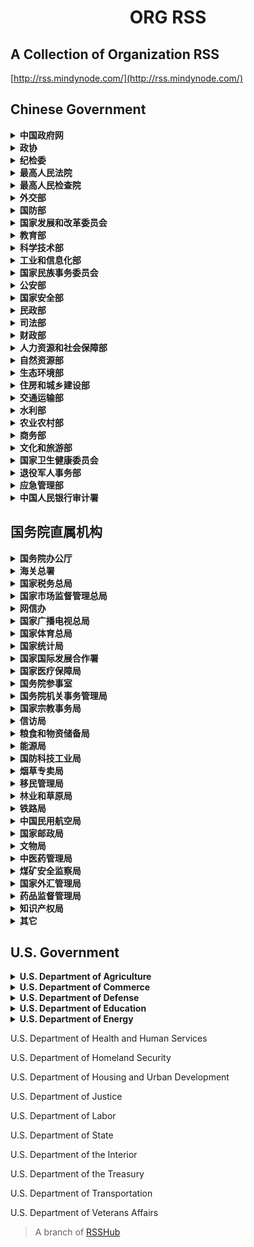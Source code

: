<h1 align="center">ORG RSS</h1>

## A Collection of Organization RSS

[http://rss.mindynode.com/](http://rss.mindynode.com/)

## Chinese Government

<details>
    <summary><strong>中国政府网</strong></summary>

#### 1. [国务院-动态](http://rss.mindynode.com/guowuyuan/dongtai)

    路由： http://rss.mindynode.com/guowuyuan/dongtai

#### 2. [新闻-要闻](http://rss.mindynode.com/guowuyuan/xinwen)

    路由： http://rss.mindynode.com/guowuyuan/xinwen

#### 3. [政策-最新](http://rss.mindynode.com/guowuyuan/zhengce-zuixin)

    路由： http://rss.mindynode.com/guowuyuan/zhengce-zuixin

#### 4. [数据-要闻](http://rss.mindynode.com/guowuyuan/shuju)

    路由： http://rss.mindynode.com/guowuyuan/shuju

#### 5. [数据-公开征求意见](http://rss.mindynode.com/guowuyuan/fazhiban)

    路由： http://rss.mindynode.com/guowuyuan/fazhiban

</details>

<details>
    <summary><strong>政协</strong></summary>

#### 1. [政协-新闻](http://rss.mindynode.com/cppcc/news)

    路由： http://rss.mindynode.com/cppcc/news

#### 2. [政协-权威发布](http://rss.mindynode.com/cppcc/fabu)

    路由： http://rss.mindynode.com/cppcc/fabu

</details>

<details>
    <summary><strong>纪检委</strong></summary>

#### 1. [要闻](http://rss.mindynode.com/jijian/yaowen)

    路由： http://rss.mindynode.com/jijian/yaowen

#### 2. [中管审查](http://rss.mindynode.com/jijian/zhongguansc)

    路由： http://rss.mindynode.com/jijian/zhongguansc

#### 3. [中管处分](http://rss.mindynode.com/jijian/zhongguancf)

    路由： http://rss.mindynode.com/jijian/zhongguancf

#### 4. [中央审查](http://rss.mindynode.com/jijian/zhongyangsc)

    路由： http://rss.mindynode.com/jijian/zhongyangsc

#### 5. [中央处分](http://rss.mindynode.com/jijian/zhongyangcf)

    路由： http://rss.mindynode.com/jijian/zhongyangcf

#### 6. [省管审查](http://rss.mindynode.com/jijian/shenguansc)

    路由： http://rss.mindynode.com/jijian/shenguansc

#### 7. [省管处分](http://rss.mindynode.com/jijian/shenguancf)

    路由： http://rss.mindynode.com/jijian/shenguancf

</details>

<details>
    <summary><strong>最高人民法院</strong></summary>

#### 1. [新闻](http://rss.mindynode.com/zgfy/zuigao)

    路由： http://rss.mindynode.com/zgfy/zuigao

#### 2. [地方新闻](http://rss.mindynode.com/zgfy/difang)

    路由： http://rss.mindynode.com/zgfy/difang

#### 3. [司法解释](http://rss.mindynode.com/zgfy/jieshi)

    路由： http://rss.mindynode.com/zgfy/jieshi

#### 4. [重大案件](http://rss.mindynode.com/zgfy/zhongda)

    路由： http://rss.mindynode.com/zgfy/zhongda

</details>

<details>
    <summary><strong>最高人民检查院</strong></summary>

#### 1. [权威发布](http://rss.mindynode.com/jianchayuan/fabu)

    路由： http://rss.mindynode.com/jianchayuan/fabu

#### 2. [新闻](http://rss.mindynode.com/jianchayuan/xinwen)

    路由： http://rss.mindynode.com/jianchayuan/xinwen

## 国务院组成部门

</details>

<details>
    <summary><strong>外交部</strong></summary>

#### 1. [领导人活动](http://rss.mindynode.com/waijiaobu/lingdaoren)

    路由： http://rss.mindynode.com/waijiaobu/lingdaoren

#### 2. [司局新闻](http://rss.mindynode.com/waijiaobu/sjxw)

    路由： http://rss.mindynode.com/waijiaobu/sjxw

#### 3. [驻外报道](http://rss.mindynode.com/waijiaobu/zwbd)

    路由： http://rss.mindynode.com/waijiaobu/zwbd


</details>

<details>
    <summary><strong>国防部</strong></summary>

#### 1. [权威发布](http://rss.mindynode.com/guofangbu/fabu)

    路由： http://rss.mindynode.com/guofangbu/fabu


</details>

<details>
    <summary><strong>国家发展和改革委员会</strong></summary>

#### 1. [新闻](http://rss.mindynode.com/fagaiwei/xinwen)

    路由： http://rss.mindynode.com/fagaiwei/xinwen

</details>

<details>
    <summary><strong>教育部</strong></summary>

#### 1. [教育要闻](http://rss.mindynode.com/jiaoyubu/jyyw)

    路由： http://rss.mindynode.com/jiaoyubu/jyyw

#### 2. [教育通知](http://rss.mindynode.com/jiaoyubu/jytz)

    路由： http://rss.mindynode.com/jiaoyubu/jytz


</details>

<details>
    <summary><strong>科学技术部</strong></summary>

#### 1. [最近更新](http://rss.mindynode.com/kejibu/gengxin)

    路由： http://rss.mindynode.com/kejibu/gengxin

</details>

<details>
    <summary><strong>工业和信息化部</strong></summary>

#### 1. [工作动态](http://rss.mindynode.com/gongxinbu/dongtai)

    路由： http://rss.mindynode.com/gongxinbu/dongtai

#### 2. [对外交流](http://rss.mindynode.com/gongxinbu/duiwai)

    路由： http://rss.mindynode.com/gongxinbu/duiwai

#### 3. [重点工作](http://rss.mindynode.com/gongxinbu/gongzuo)

    路由： http://rss.mindynode.com/gongxinbu/gongzuo

#### 4. [领导活动](http://rss.mindynode.com/gongxinbu/lingdao)

    路由： http://rss.mindynode.com/gongxinbu/lingdao

#### 5. [政策文件](http://rss.mindynode.com/gongxinbu/wenjian)

    路由： http://rss.mindynode.com/gongxinbu/wenjian

#### 6. [统计 综合](http://rss.mindynode.com/gongxinbu/tongji-zonghe)

    路由： http://rss.mindynode.com/gongxinbu/tongji-zonghe

#### 7. [统计 电子](http://rss.mindynode.com/gongxinbu/tongji-dianzi)

    路由： http://rss.mindynode.com/gongxinbu/tongji-dianzi

#### 8. [统计 软件](http://rss.mindynode.com/gongxinbu/tongji-ruanjian)

    路由： http://rss.mindynode.com/gongxinbu/tongji-ruanjian

#### 9. [统计 通信](http://rss.mindynode.com/gongxinbu/tongji-tongxin)

    路由： http://rss.mindynode.com/gongxinbu/tongji-tongxin

#### 10. [统计 消费品](http://rss.mindynode.com/gongxinbu/tongji-xiaofeipin)

    路由： http://rss.mindynode.com/gongxinbu/tongji-xiaofeipin

#### 11. [统计 原材料](http://rss.mindynode.com/gongxinbu/tongji-yuancailiao)

    路由： http://rss.mindynode.com/gongxinbu/tongji-yuancailiao

#### 12. [统计 装备](http://rss.mindynode.com/gongxinbu/tongji-zhuangbei)

    路由： http://rss.mindynode.com/gongxinbu/tongji-zhuangbei

</details>

<details>
    <summary><strong>国家民族事务委员会</strong></summary>

</details>

<details>
    <summary><strong>公安部</strong></summary>

#### 1. [通知](http://rss.mindynode.com/gonganbu/bulletin)

    路由： http://rss.mindynode.com/gonganbu/bulletin

</details>

<details>
    <summary><strong>国家安全部</strong></summary>

</details>

<details>
    <summary><strong>民政部</strong></summary>

#### 1. [政策](http://rss.mindynode.com/minzhengbu/news)

    路由： http://rss.mindynode.com/minzhengbu/news

#### 2. [统计](http://rss.mindynode.com/minzhengbu/tongji)

    路由： http://rss.mindynode.com/minzhengbu/tongji

</details>

<details>
    <summary><strong>司法部</strong></summary>

#### 1. [政法要闻](http://rss.mindynode.com/sifa/zhengfa)

http://www.moj.gov.cn/news/node_zfyw.html

    路由： http://rss.mindynode.com/sifa/zhengfa

#### 2. [行政处罚和行业处分通报](http://rss.mindynode.com/sifa/chufa)

http://www.moj.gov.cn/government_public/node_lsl.html

    路由： http://rss.mindynode.com/sifa/chufa

</details>

<details>
    <summary><strong>财政部</strong></summary>

#### 1. [政策发布](http://rss.mindynode.com/caizhengbu/zhengce)

    路由： http://rss.mindynode.com/caizhengbu/zhengce


</details>

<details>
    <summary><strong>人力资源和社会保障部</strong></summary>

#### 1. [工作动态](http://rss.mindynode.com/renshe/shebao)

    路由： http://rss.mindynode.com/renshe/shebao

#### 1. [新闻](http://rss.mindynode.com/renshe/xinwen)

    路由： http://rss.mindynode.com/renshe/xinwen

#### 1. [政策文件](http://rss.mindynode.com/renshe/zhengce)

    路由： http://rss.mindynode.com/renshe/zhengce


</details>

<details>
    <summary><strong>自然资源部</strong></summary>

</details>

<details>
    <summary><strong>生态环境部</strong></summary>

</details>

<details>
    <summary><strong>住房和城乡建设部</strong></summary>

#### 1. [要闻](http://rss.mindynode.com/zhufang/yaowen)

    路由： http://rss.mindynode.com/zhufang/yaowen

#### 2. [信息公示](http://rss.mindynode.com/zhufang/xinxi)

    路由： http://rss.mindynode.com/zhufang/xinxi

#### 3. [地方动态](http://rss.mindynode.com/zhufang/difang)

    路由： http://rss.mindynode.com/zhufang/difang


</details>

<details>
    <summary><strong>交通运输部</strong></summary>

</details>

<details>
    <summary><strong>水利部</strong></summary>

</details>

<details>
    <summary><strong>农业农村部</strong></summary>

#### 1. [国际交流](http://rss.mindynode.com/nongye/guoji)

http://www.moa.gov.cn/xw/gjjl/

    路由：http://rss.mindynode.com/nongye/guoji

</details>

<details>
    <summary><strong>商务部</strong></summary>

#### 1. [日常新闻发布](http://rss.mindynode.com/shangwu/richang)

http://www.mofcom.gov.cn/article/ae/ai/

    路由：http://rss.mindynode.com/shangwu/richang

#### 2. [新闻发言人谈话](http://rss.mindynode.com/shangwu/fayan)

http://www.mofcom.gov.cn/article/ae/ag/

    路由：http://rss.mindynode.com/shangwu/fayan

#### 3. [专题新闻发布会](http://rss.mindynode.com/shangwu/zhuanti)

http://www.mofcom.gov.cn/article/ae/ztfbh/

    路由：http://rss.mindynode.com/shangwu/zhuanti

</details>

<details>
    <summary><strong>文化和旅游部</strong></summary>

</details>

<details>
    <summary><strong>国家卫生健康委员会</strong></summary>

#### 1. [最新信息](http://rss.mindynode.com/weijianwei/news)

    路由： http://rss.mindynode.com/weijianwei/news

</details>

<details>
    <summary><strong>退役军人事务部</strong></summary>

</details>

<details>
    <summary><strong>应急管理部</strong></summary>

</details>

<details>
    <summary><strong>中国人民银行审计署</strong></summary>

</details>


## 国务院直属机构

<details>
    <summary><strong>国务院办公厅</strong></summary>

#### 1. [政府信息公开](http://rss.mindynode.com/guowuyuan/zhengce/all/all)

    路由： http://rss.mindynode.com/guowuyuan/zhengce/:topic/:category

    参数： topic: all | 国民经济管理-国有资产监管 | 财政-金融-审计 | 国土资源-能源 农业-林业-水利 category: all | 国令 | 国发 | 国函 | 国发明电 | 国办发 | 国办函 | 国办发明电

</details>

<details>
    <summary><strong>海关总署</strong></summary>

#### 1. [动态](http://rss.mindynode.com/haiguan/dongtai)

    路由： http://rss.mindynode.com/haiguan/dongtai


</details>

<details>
    <summary><strong>国家税务总局</strong></summary>

#### 1. [税务要闻](http://rss.mindynode.com/shuiwu/yaowen)

    路由： http://rss.mindynode.com/shuiwu/yaowen

</details>

<details>
    <summary><strong>国家市场监督管理总局</strong></summary>

#### 1. [召回公告](http://rss.mindynode.com/shichang/zhaohui)

    路由： http://rss.mindynode.com/shichang/zhaohui

#### 2. [公告](http://rss.mindynode.com/shichang/gonggao)

    路由： http://rss.mindynode.com/shichang/gonggao

#### 3. [通告](http://rss.mindynode.com/shichang/tonggao)

    路由： http://rss.mindynode.com/shichang/tonggao

#### 4. [新闻发布](http://rss.mindynode.com/shichang/xinwen)

    路由： http://rss.mindynode.com/shichang/xinwen

#### 5. [文件发布](http://rss.mindynode.com/shichang/wenjian)

    路由： http://rss.mindynode.com/shichang/wenjian

</details>

<details>
    <summary><strong>网信办</strong></summary>

#### 1. [网信办 办公室发布](http://rss.mindynode.com/wangxinban/fabu)

    路由： http://rss.mindynode.com/wangxinban/fabu

#### 2. [网信办 办公室工作](http://rss.mindynode.com/wangxinban/bangongshi)

    路由： http://rss.mindynode.com/wangxinban/bangongshi

#### 3. [网信办 网络安全动态](http://rss.mindynode.com/wangxinban/anquan)

    路由： http://rss.mindynode.com/wangxinban/anquan

#### 4. [网信办 网络安全管理](http://rss.mindynode.com/wangxinban/anquan-guanli)

    路由： http://rss.mindynode.com/wangxinban/anquan-guanli

</details>

<details>
    <summary><strong>国家广播电视总局</strong></summary>

#### 1. [国家广播电视总局 通知公告](http://rss.mindynode.com/guangdian/tongzhi)

    路由： http://rss.mindynode.com/guangdian/tongzhi

#### 2. [国家广播电视总局 电影剧本备案](http://rss.mindynode.com/guangdian/movie-beian)

    路由： http://rss.mindynode.com/guangdian/movie-beian

#### 3. [国家广播电视总局 电影放映许可](http://rss.mindynode.com/guangdian/movie-xuke)

    路由： http://rss.mindynode.com/guangdian/movie-xuke

</details>

<details>
    <summary><strong>国家体育总局</strong></summary>


#### 1. [通知公告](http://rss.mindynode.com/tiyu/tongzhi)

    路由： http://rss.mindynode.com/tiyu/tongzhi

#### 2. [地方动态](http://rss.mindynode.com/tiyu/difang)

    路由： http://rss.mindynode.com/tiyu/difang


</details>

<details>
    <summary><strong>国家统计局</strong></summary>

</details>

<details>
    <summary><strong>国家国际发展合作署</strong></summary>

</details>

<details>
    <summary><strong>国家医疗保障局</strong></summary>

</details>

<details>
    <summary><strong>国务院参事室</strong></summary>

</details>

<details>
    <summary><strong>国务院机关事务管理局</strong></summary>

</details>

<details>
    <summary><strong>国家宗教事务局</strong></summary>

#### 1. [部工作动态](http://rss.mindynode.com/zongjiao/bu)

    路由： http://rss.mindynode.com/zongjiao/bu

#### 2. [地方工作动态](http://rss.mindynode.com/zongjiao/difang)

    路由： http://rss.mindynode.com/zongjiao/difang

#### 3. [宗教界动态](http://rss.mindynode.com/zongjiao/zongjiao)

    路由： http://rss.mindynode.com/zongjiao/zongjiao


## 国务院部委管理的国家局

</details>

<details>
    <summary><strong>信访局</strong></summary>

</details>

<details>
    <summary><strong>粮食和物资储备局</strong></summary>

</details>

<details>
    <summary><strong>能源局</strong></summary>

</details>

<details>
    <summary><strong>国防科技工业局</strong></summary>

</details>

<details>
    <summary><strong>烟草专卖局</strong></summary>

</details>

<details>
    <summary><strong>移民管理局</strong></summary>

</details>

<details>
    <summary><strong>林业和草原局</strong></summary>

</details>

<details>
    <summary><strong>铁路局</strong></summary>

</details>

<details>
    <summary><strong>中国民用航空局</strong></summary>

</details>

<details>
    <summary><strong>国家邮政局</strong></summary>

</details>

<details>
    <summary><strong>文物局</strong></summary>

</details>

<details>
    <summary><strong>中医药管理局</strong></summary>

</details>

<details>
    <summary><strong>煤矿安全监察局</strong></summary>

</details>

<details>
    <summary><strong>国家外汇管理局</strong></summary>

#### 1. [要闻](http://rss.mindynode.com/waihui/yaowen)

    路由： http://rss.mindynode.com/waihui/yaowen


</details>

<details>
    <summary><strong>药品监督管理局</strong></summary>

</details>

<details>
    <summary><strong>知识产权局</strong></summary>

#### 1. [知识产权工作](http://rss.mindynode.com/ip/gongzuo)

    路由： http://rss.mindynode.com/ip/gongzuo

#### 2. [工作通知](http://rss.mindynode.com/ip/tongzhi)

    路由： http://rss.mindynode.com/ip/tongzhi


</details>

<details>
    <summary><strong>其它</strong></summary>

#### 1. [深圳证券交易所上市公司公告](http://rss.mindynode.com/szse/300104)

    路由： http://rss.mindynode.com/szse/:secode

    参数： secode: 股票代码

#### 2. [上海证券交易所上市公司公告](http://rss.mindynode.com/shse/600687)

    路由： http://rss.mindynode.com/shse/:secode

    参数： secode: 股票代码

#### 3. [海淀法院 案件快报](http://rss.mindynode.com/hdfy/anjian)

    路由： http://rss.mindynode.com/hdfy/anjian

#### 4. [上海市经济和信息化委员会 政务公开](http://rss.mindynode.com/shgov/bulletin)

    路由： http://rss.mindynode.com/shgov/bulletin

#### 5. [四川省纪检委](http://rss.mindynode.com/gov/sichuan/jijian)

    路由： http://rss.mindynode.com/gov-sichuan/jijian

#### 6. [网易新闻](http://rss.mindynode.com/netease/guoji)

    路由： http://rss.mindynode.com/netease/:category

    参数： category: [guoji（国际）| guonei（国内）| shehui（社会）| yaowen（要闻）| tech（科技）| sports（体育）| ent（娱乐）| lady（女性）| auto（汽车）| house（住房）| jiankang（健康）]

#### 7. [参考消息](http://rss.mindynode.com/cankao/roll)

    路由： http://rss.mindynode.com/cankao/roll

</details>

## U.S. Government

<details>
    <summary><strong>U.S. Department of Agriculture</strong></summary>

#### [Blogs](https://www.usda.gov/rss/latest-blogs.xml)

    URL: https://www.usda.gov/rss/latest-blogs.xml
#### [Latest Release](https://www.usda.gov/rss/latest-releases.xml)

    URL: https://www.usda.gov/rss/latest-releases.xml

</details>

<details>
    <summary><strong>U.S. Department of Commerce</strong></summary>

#### [News](https://www.commerce.gov/feeds/news)

    URL: https://www.commerce.gov/feeds/news

</details>

<details>
    <summary><strong>U.S. Department of Defense</strong></summary>

#### [Press Operations](https://www.defense.gov/DesktopModules/ArticleCS/RSS.ashx?ContentType=9&Site=945&max=10)

    URL： https://www.defense.gov/DesktopModules/ArticleCS/RSS.ashx?ContentType=9&Site=945&max=10

#### [News](https://www.defense.gov/DesktopModules/ArticleCS/RSS.ashx?max=10&ContentType=1&Site=945)

    URL: https://www.defense.gov/DesktopModules/ArticleCS/RSS.ashx?max=10&ContentType=1&Site=945

</details>

<details>
    <summary><strong>U.S. Department of Education</strong></summary>

#### [News](http://www.ed.gov/feed)
    URL: http://www.ed.gov/feed
</details>

<details>
    <summary><strong>U.S. Department of Energy</strong></summary>

#### [News](https://energy.gov/rss/%3Cfront%3E/2193718)
    URL: https://energy.gov/rss/%3Cfront%3E/2193718
</details>


U.S. Department of Health and Human Services

U.S. Department of Homeland Security

U.S. Department of Housing and Urban Development

U.S. Department of Justice

U.S. Department of Labor

U.S. Department of State

U.S. Department of the Interior

U.S. Department of the Treasury

U.S. Department of Transportation

U.S. Department of Veterans Affairs

> A branch of [RSSHub](https://github.com/DIYgod/RSSHub)
